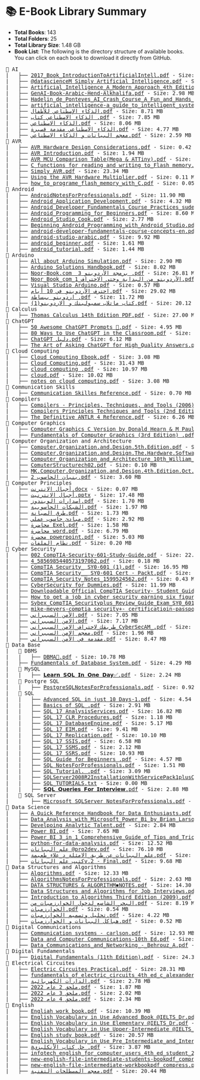 

<!-- FILE_STRUCTURE_START -->


# 📚 E-Book Library Summary

- **Total Books**: 143
- **Total Folders**: 25
- **Total Library Size**: 1.48 GB
- **Book List**: The following is the directory structure of available books. You can click on each book to download it directly from GitHub.
    

<pre>📂 AI
|   ├── <a href='AI/2017_Book_IntroductionToArtificialIntell.pdf'>2017_Book_IntroductionToArtificialIntell.pdf</a> - Size: 7.55 MB
|   ├── <a href='AI/%40datascienceM%20Simply%20Artificial%20Intelligence.pdf'>@datascienceM Simply Artificial Intelligence.pdf</a> - Size: 11.86 MB
|   ├── <a href='AI/Artificial_Intelligence_A_Modern_Approach_4th_Edition_Peter_Norvig.pdf'>Artificial_Intelligence_A_Modern_Approach_4th_Edition_Peter_Norvig.pdf</a> - Size: 21.14 MB
|   ├── <a href='AI/GenAI-Book-Arabic-Hend-Alkhalifa.pdf'>GenAI-Book-Arabic-Hend-Alkhalifa.pdf</a> - Size: 2.98 MB
|   ├── <a href='AI/Hadelin_de_Ponteves_AI_Crash_Course_A_Fun_and_Hands_On_Introduction.pdf'>Hadelin_de_Ponteves_AI_Crash_Course_A_Fun_and_Hands_On_Introduction.pdf</a> - Size: 9.44 MB
|   ├── <a href='AI/artificial_intelligence-a_guide_to_intelligent_systems-1.pdf'>artificial_intelligence-a_guide_to_intelligent_systems-1.pdf</a> - Size: 10.73 MB
|   ├── <a href='AI/%D8%A7%D9%84%D8%B0%D9%83%D8%A7%D8%A1%20%D8%A7%D9%84%D8%A5%D8%B5%D8%B7%D9%86%D8%A7%D8%B9%D9%8A%20%D9%84%D9%84%D8%A3%D8%B7%D9%81%D8%A7%D9%84.pdf'>الذكاء الإصطناعي للأطفال.pdf</a> - Size: 8.71 MB
|   ├── <a href='AI/%D8%A7%D9%84%D8%B0%D9%83%D8%A7%D8%A1%20%D8%A7%D9%84%D8%A7%D8%B5%D8%B7%D9%86%D8%A7%D8%B9%D9%8A%20%D9%83%D8%AA%D8%A7%D8%A8%20.pdf'>الذكاء الاصطناعي كتاب .pdf</a> - Size: 7.85 MB
|   ├── <a href='AI/%D8%A7%D9%84%D8%B0%D9%83%D8%A7%D8%A1%20%D8%A7%D9%84%D8%A7%D8%B5%D8%B7%D9%86%D8%A7%D8%B9%D9%8A.pdf'>الذكاء الاصطناعي.pdf</a> - Size: 8.06 MB
|   ├── <a href='AI/%D8%A7%D9%84%D8%B0%D9%83%D8%A7%D8%A1_%D8%A7%D9%84%D8%A7%D8%B5%D8%B7%D9%86%D8%A7%D8%B9%D9%8A%20%D9%85%D9%82%D8%AF%D9%85%D8%A9%20%D9%82%D8%B5%D9%8A%D8%B1%D8%A9.pdf'>الذكاء_الاصطناعي مقدمة قصيرة.pdf</a> - Size: 4.77 MB
|   ├── <a href='AI/%D9%85%D8%B9%D8%AC%D9%85%20%D8%A7%D9%84%D8%A8%D9%8A%D8%A7%D9%86%D8%A7%D8%AA%20%D9%88%20%D8%A7%D9%84%D8%B0%D9%83%D8%A7%D8%A1%20%D8%A7%D9%84%D8%A7%D8%B5%D8%B7%D9%86%D8%A7%D8%B9%D9%8A.pdf'>معجم البيانات و الذكاء الاصطناعي.pdf</a> - Size: 2.59 MB
📂 AVR
|   ├── <a href='AVR/AVR%20Hardware%20Design%20Considerations.pdf'>AVR Hardware Design Considerations.pdf</a> - Size: 0.42 MB
|   ├── <a href='AVR/AVR%20Introduction.pdf'>AVR Introduction.pdf</a> - Size: 1.94 MB
|   ├── <a href='AVR/AVR%20MCU%20Comparison%20Table%28Mega%20%26%20ATTiny%29.pdf'>AVR MCU Comparison Table(Mega & ATTiny).pdf</a> - Size: 0.06 MB
|   ├── <a href='AVR/C%20functions%20for%20reading%20and%20writing%20to_Flash%20memory.pdf'>C functions for reading and writing to_Flash memory.pdf</a> - Size: 0.05 MB
|   ├── <a href='AVR/Simply_AVR.pdf'>Simply_AVR.pdf</a> - Size: 23.34 MB
|   ├── <a href='AVR/Using%20the%20AVR%20Hardware%20Multiplier.pdf'>Using the AVR Hardware Multiplier.pdf</a> - Size: 0.11 MB
|   ├── <a href='AVR/how_to_programe_flash_memory_with_C.pdf'>how_to_programe_flash_memory_with_C.pdf</a> - Size: 0.05 MB
📂 Android
|   ├── <a href='Android/AndroidNotesForProfessionals.pdf'>AndroidNotesForProfessionals.pdf</a> - Size: 11.90 MB
|   ├── <a href='Android/Android_Application_Development.pdf'>Android_Application_Development.pdf</a> - Size: 4.32 MB
|   ├── <a href='Android/Android_Developer_Fundamentals_Course_Practices_sudevelopers_pdf.pdf'>Android_Developer_Fundamentals_Course_Practices_sudevelopers_pdf.pdf</a> - Size: 21.90 MB
|   ├── <a href='Android/Android_Programming_for_Beginners.pdf'>Android_Programming_for_Beginners.pdf</a> - Size: 8.60 MB
|   ├── <a href='Android/Android_Studio_Cook.pdf'>Android_Studio_Cook.pdf</a> - Size: 2.77 MB
|   ├── <a href='Android/Beginning_Android_Programming_with_Android_Studio.pdf'>Beginning_Android_Programming_with_Android_Studio.pdf</a> - Size: 10.71 MB
|   ├── <a href='Android/android-developer-fundamentals-course-concepts-en.pdf'>android-developer-fundamentals-course-concepts-en.pdf</a> - Size: 15.84 MB
|   ├── <a href='Android/android-studio-arabic.pdf'>android-studio-arabic.pdf</a> - Size: 9.92 MB
|   ├── <a href='Android/android_beginner.pdf'>android_beginner.pdf</a> - Size: 1.61 MB
|   ├── <a href='Android/android_tutorial.pdf'>android_tutorial.pdf</a> - Size: 1.44 MB
📂 Arduino
|   ├── <a href='Arduino/All%20about%20Arduino%20Simulation.pdf'>All about Arduino Simulation.pdf</a> - Size: 2.90 MB
|   ├── <a href='Arduino/Arduino%20Solutions%20Handbook.pdf'>Arduino Solutions Handbook.pdf</a> - Size: 8.02 MB
|   ├── <a href='Arduino/Noor-Book.com%20%20%D8%A8%D8%B1%D9%85%D8%AC%D8%A9%20%D8%A7%D9%84%D8%A3%D8%B1%D8%AF%D9%88%D9%8A%D9%86%D9%88%203%20.pdf'>Noor-Book.com  برمجة الأردوينو 3 .pdf</a> - Size: 26.81 MB
|   ├── <a href='Arduino/Noor_Book_com_%D8%A7%D9%84%D8%A3%D8%B1%D8%AF%D9%88%D9%8A%D9%86%D9%88_%D9%85%D9%86_%D8%A7%D9%84%D8%A8%D8%AF%D8%A7%D9%8A%D8%A9_%D9%88%D8%AD%D8%AA%D9%89_%D8%A7%D9%84%D8%A7%D8%AD%D8%AA%D8%B1%D8%A7%D9%81_1.pdf'>Noor_Book_com_الأردوينو_من_البداية_وحتى_الاحتراف_1.pdf</a> - Size: 11.36 MB
|   ├── <a href='Arduino/Visual%20Studio%20Arduino.pdf'>Visual Studio Arduino.pdf</a> - Size: 0.57 MB
|   ├── <a href='Arduino/%D8%A7%D8%AD%D8%AA%D8%B1%D9%81%20%D8%A7%D9%84%D8%A3%D8%B1%D8%AF%D9%88%D9%8A%D9%86%D9%88%20%D9%81%D9%8A%2010%20%D8%A3%D9%8A%D8%A7%D9%85.pdf'>احترف الأردوينو في 10 أيام.pdf</a> - Size: 29.02 MB
|   ├── <a href='Arduino/%D8%A7%D8%B1%D8%AF%D9%88%D9%8A%D9%86%D9%88%20%D8%A8%D8%A8%D8%B3%D8%A7%D8%B7%D8%A9%20.pdf'>اردوينو ببساطة .pdf</a> - Size: 11.72 MB
|   ├── <a href='Arduino/%D9%83%D8%AA%D8%A7%D8%A8%20%D9%85%D8%A7%D8%AA%D9%84%D8%A7%D8%A8%20%D8%B3%D9%85%D9%8A%D9%88%D9%84%D9%8A%D9%86%D9%83%20%D9%88%20%D8%A7%D9%84%D8%A7%D8%B1%D8%AF%D9%88%D9%8A%D9%86%D9%88%281%29.pdf'>كتاب ماتلاب سميولينك و الاردوينو(1).pdf</a> - Size: 20.12 MB
📂 Calculus
|   ├── <a href='Calculus/Thomas%20Calculus%2014th%20Edition%20PDF.pdf'>Thomas Calculus 14th Edition PDF.pdf</a> - Size: 27.00 MB
📂 ChatGPT
|   ├── <a href='ChatGPT/50%20Awesome%20ChatGPT%20Prompts%20%F0%9F%A4%AF.pdf'>50 Awesome ChatGPT Prompts 🤯.pdf</a> - Size: 4.95 MB
|   ├── <a href='ChatGPT/80%20Ways%20to%20Use%20ChatGPT%20in%20the%20Classroom.pdf'>80 Ways to Use ChatGPT in the Classroom.pdf</a> - Size: 1.58 MB
|   ├── <a href='ChatGPT/ChatGPT%20%D8%AF%D9%84%D9%8A%D9%84.pdf'>ChatGPT دليل.pdf</a> - Size: 6.12 MB
|   ├── <a href='ChatGPT/The%20Art%20of%20Asking%20ChatGPT%20for%20High_Quality%20Answers.pdf'>The Art of Asking ChatGPT for High_Quality Answers.pdf</a> - Size: 0.53 MB
📂 Cloud Computing
|   ├── <a href='Cloud%20Computing/Cloud%20Computing%20Ebook.pdf'>Cloud Computing Ebook.pdf</a> - Size: 3.08 MB
|   ├── <a href='Cloud%20Computing/Cloud%20Computing.pdf'>Cloud Computing.pdf</a> - Size: 31.43 MB
|   ├── <a href='Cloud%20Computing/cloud%20computing%20.pdf'>cloud computing .pdf</a> - Size: 10.97 MB
|   ├── <a href='Cloud%20Computing/cloud.pdf'>cloud.pdf</a> - Size: 10.02 MB
|   ├── <a href='Cloud%20Computing/notes%20on%20cloud%20computing.pdf'>notes on cloud computing.pdf</a> - Size: 3.08 MB
📂 Communication Skills
|   ├── <a href='Communication%20Skills/Communication%20Skilles%20Reference.pdf'>Communication Skilles Reference.pdf</a> - Size: 0.70 MB
📂 Compilers
|   ├── <a href='Compilers/Compilers%20-%20Principles%2C%20Techniques%2C%20and%20Tools%20%282006%29.pdf'>Compilers - Principles, Techniques, and Tools (2006).pdf</a> - Size: 5.78 MB
|   ├── <a href='Compilers/Compilers%20Principles%20Techniques%20and%20Tools%20%282nd%20Edition%29%20.pdf'>Compilers Principles Techniques and Tools (2nd Edition) .pdf</a> - Size: 12.26 MB
|   ├── <a href='Compilers/The%20Definitive%20ANTLR%204%20Reference.pdf'>The Definitive ANTLR 4 Reference.pdf</a> - Size: 6.26 MB
📂 Computer Graphics
|   ├── <a href='Computer%20Graphics/Computer%20Graphics%20C%20Version%20by%20Donald%20Hearn%20%26%20M%20Pauline%20Baker%20II%20Edition.pdf'>Computer Graphics C Version by Donald Hearn & M Pauline Baker II Edition.pdf</a> - Size: 20.16 MB
|   ├── <a href='Computer%20Graphics/Fundamentals%20of%20Computer%20Graphics%20%283rd%20Edition%29%20.pdf'>Fundamentals of Computer Graphics (3rd Edition) .pdf</a> - Size: 22.59 MB
📂 Computer Organization and Architecture
|   ├── <a href='Computer%20Organization%20and%20Architecture/Computer.Organization.and.Design.5th.Edition.pdf'>Computer.Organization.and.Design.5th.Edition.pdf</a> - Size: 33.91 MB
|   ├── <a href='Computer%20Organization%20and%20Architecture/Computer.Organization.and.Design.The.Hardware.Software.Interface.3rd.Ed.2004.pdf'>Computer.Organization.and.Design.The.Hardware.Software.Interface.3rd.Ed.2004.pdf</a> - Size: 50.05 MB
|   ├── <a href='Computer%20Organization%20and%20Architecture/Computer_Organization_and_Architecture_10th_William_Stallings1_1.pdf'>Computer_Organization_and_Architecture_10th_William_Stallings1_1.pdf</a> - Size: 17.13 MB
|   ├── <a href='Computer%20Organization%20and%20Architecture/ComuterStructurech02.pdf'>ComuterStructurech02.pdf</a> - Size: 0.10 MB
|   ├── <a href='Computer%20Organization%20and%20Architecture/MK.Computer.Organization.and.Design.4th.Edition.Oct.2011-1.pdf'>MK.Computer.Organization.and.Design.4th.Edition.Oct.2011-1.pdf</a> - Size: 16.91 MB
|   ├── <a href='Computer%20Organization%20and%20Architecture/%D8%A8%D9%86%D9%8A%D8%A7%D9%86%20%D8%A7%D9%84%D8%AD%D8%A7%D8%B3%D9%88%D8%A8%202.pdf'>بنيان الحاسوب 2.pdf</a> - Size: 3.60 MB
📂 Computer Principles
|   ├── <a href='Computer%20Principles/%D8%A3%D8%AC%D9%8A%D8%A7%D9%84%20%D8%A7%D9%84%D8%A7%D9%86%D8%AA%D8%B1%D9%86%D8%AA.docx'>أجيال الانترنت.docx</a> - Size: 0.07 MB
|   ├── <a href='Computer%20Principles/%D8%A3%D8%AC%D9%8A%D8%A7%D9%84%20%D8%A7%D9%84%D8%A7%D9%86%D8%AA%D8%B1%D9%86%D9%8A%D8%AA.pptx'>أجيال الانترنيت.pptx</a> - Size: 17.48 MB
|   ├── <a href='Computer%20Principles/%D8%A7%D8%B5%D8%AF%D8%A7%D8%B1%D8%A7%D8%AA%20%D8%A7%D9%84%D9%88%D9%8A%D9%86%D8%AF%D9%88%D8%B2.pdf'>اصدارات الويندوز.pdf</a> - Size: 1.70 MB
|   ├── <a href='Computer%20Principles/%D8%A7%D9%84%D8%B4%D8%A8%D9%83%D8%A7%D8%AA%20%D8%A7%D9%84%D8%AD%D8%A7%D8%B3%D9%88%D8%A8%D9%8A%D8%A9.pdf'>الشبكات الحاسوبية.pdf</a> - Size: 1.97 MB
|   ├── <a href='Computer%20Principles/%D8%B7%D8%B1%D9%82%20%D8%A7%D9%84%D8%B5%D9%8A%D8%A7%D9%86%D8%A9.pdf'>طرق الصيانة.pdf</a> - Size: 1.73 MB
|   ├── <a href='Computer%20Principles/%D9%85%D8%A8%D8%A7%D8%AF%D8%A6%20%D8%AD%D8%A7%D8%B3%D9%88%D8%A8%20%D8%B9%D9%85%D9%84%D9%8A.pdf'>مبادئ حاسوب عملي.pdf</a> - Size: 2.92 MB
|   ├── <a href='Computer%20Principles/%D9%85%D8%AD%D8%A7%D8%B6%D8%B1%D8%A9%20Exel.pdf'>محاضرة Exel.pdf</a> - Size: 1.58 MB
|   ├── <a href='Computer%20Principles/%D9%85%D8%AD%D8%A7%D8%B6%D8%B1%D8%A9%20word.pdf'>محاضرة word.pdf</a> - Size: 6.79 MB
|   ├── <a href='Computer%20Principles/%D9%85%D8%AD%D8%B6%D8%B1%D8%A9%20powerpoint.pdf'>محضرة powerpoint.pdf</a> - Size: 5.03 MB
|   ├── <a href='Computer%20Principles/%D9%86%D8%B8%D8%A7%D9%85%20%D8%A7%D9%84%D9%85%D9%84%D9%81%D8%A7%D8%AA.pdf'>نظام الملفات.pdf</a> - Size: 0.20 MB
📂 Cyber Security
|   ├── <a href='Cyber%20Security/002%20CompTIA-Security-601-Study-Guide.pdf'>002 CompTIA-Security-601-Study-Guide.pdf</a> - Size: 22.89 MB
|   ├── <a href='Cyber%20Security/4_5856985440573197062.pdf'>4_5856985440573197062.pdf</a> - Size: 0.18 MB
|   ├── <a href='Cyber%20Security/CompTIA%20Security_%20SY0-601%20%281%29.pdf'>CompTIA Security_ SY0-601 (1).pdf</a> - Size: 16.95 MB
|   ├── <a href='Cyber%20Security/CompTIA%20Security__%20SY0-601%20Cert%20-%20Packt.pdf'>CompTIA Security__ SY0-601 Cert - Packt.pdf</a> - Size: 16.09 MB
|   ├── <a href='Cyber%20Security/CompTIA_Security_Notes_1599524562.pdf'>CompTIA_Security_Notes_1599524562.pdf</a> - Size: 0.43 MB
|   ├── <a href='Cyber%20Security/CyberSecurity%20for%20Dummies.pdf'>CyberSecurity for Dummies.pdf</a> - Size: 11.99 MB
|   ├── <a href='Cyber%20Security/Downloadable%20Official%20CompTIA%20Security-%20Student%20Guide.pdf'>Downloadable Official CompTIA Security- Student Guide.pdf</a> - Size: 37.78 MB
|   ├── <a href='Cyber%20Security/How%20to%20get%20a%20job%20in%20cyber%20security%20earning%20six%20figures.pdf'>How to get a job in cyber security earning six figures.pdf</a> - Size: 0.98 MB
|   ├── <a href='Cyber%20Security/Sybex_CompTIA_Securityplus_Review_Guide_Exam_SY0_601_5th_Edition.pdf'>Sybex_CompTIA_Securityplus_Review_Guide_Exam_SY0_601_5th_Edition.pdf</a> - Size: 13.98 MB
|   ├── <a href='Cyber%20Security/mike-meyers-comptia%20security%2B-%20certificatioin-passport.pdf'>mike-meyers-comptia security+- certificatioin-passport.pdf</a> - Size: 10.99 MB
|   ├── <a href='Cyber%20Security/%D8%A7%D9%84%D8%A3%D9%85%D9%86%20%D8%A7%D9%84%D8%B3%D9%8A%D8%A8%D8%B1%D8%A7%D9%86%D9%8A.pdf'>الأمن السيبراني.pdf</a> - Size: 7.05 MB
|   ├── <a href='Cyber%20Security/%D8%A7%D9%84%D8%A7%D9%85%D9%86%20%D8%A7%D9%84%D8%B3%D9%8A%D8%A8%D8%B1%D8%A7%D9%86%D9%8A.pdf'>الامن السيبراني.pdf</a> - Size: 7.17 MB
|   ├── <a href='Cyber%20Security/%D8%B7%D8%B1%D9%8A%D9%82%D9%83_%D9%84%D8%A7%D8%AD%D8%AA%D8%B1%D8%A7%D9%81_%D8%A7%D9%84%D8%A7%D9%85%D9%86_%D8%A7%D9%84%D8%B3%D9%8A%D8%A8%D8%B1%D8%A7%D9%86%D9%8A_CyberSecAM_.pdf'>طريقك_لاحتراف_الامن_السيبراني_CyberSecAM_.pdf</a> - Size: 0.35 MB
|   ├── <a href='Cyber%20Security/%D9%85%D8%B9%D8%AC%D9%85%20%D8%A7%D9%84%D8%A7%D9%85%D9%86%20%D8%A7%D9%84%D8%B3%D9%8A%D8%A8%D8%B1%D8%A7%D9%86%D9%8A.pdf'>معجم الامن السيبراني.pdf</a> - Size: 1.96 MB
|   ├── <a href='Cyber%20Security/%D9%85%D9%82%D8%AF%D9%85%D8%A9%20%D9%81%D9%8A%20%D8%A7%D9%84%D8%A3%D9%85%D9%86%20%D8%A7%D9%84%D8%B3%D9%8A%D8%A8%D8%B1%D8%A7%D9%86%D9%8A.pdf'>مقدمة في الأمن السيبراني.pdf</a> - Size: 8.47 MB
📂 Data Base
|   📂 DBMS
|   |   ├── <a href='Data%20Base/DBMS/DBMA%F0%9F%92%AF.pdf'>DBMA💯.pdf</a> - Size: 10.78 MB
|   ├── <a href='Data%20Base/Fundamentals%20of%20Database%20System.pdf'>Fundamentals of Database System.pdf</a> - Size: 4.29 MB
|   📂 MySQL
|   |   ├── <a href='Data%20Base/MySQL/%F0%9D%97%9F%F0%9D%97%B2%F0%9D%97%AE%F0%9D%97%BF%F0%9D%97%BB%20%F0%9D%97%A6%F0%9D%97%A4%F0%9D%97%9F%20%F0%9D%97%9C%F0%9D%97%BB%20%F0%9D%97%A2%F0%9D%97%BB%F0%9D%97%B2%20%F0%9D%97%97%F0%9D%97%AE%F0%9D%98%86%E2%9C%85.pdf'>𝗟𝗲𝗮𝗿𝗻 𝗦𝗤𝗟 𝗜𝗻 𝗢𝗻𝗲 𝗗𝗮𝘆✅.pdf</a> - Size: 2.24 MB
|   📂 Postgre SQL
|   |   ├── <a href='Data%20Base/Postgre%20SQL/PostgreSQLNotesForProfessionals.pdf'>PostgreSQLNotesForProfessionals.pdf</a> - Size: 0.92 MB
|   📂 SQL
|   |   ├── <a href='Data%20Base/SQL/Advanced%20SQL%20in%20just%2010%20Days-1.pdf'>Advanced SQL in just 10 Days-1.pdf</a> - Size: 4.54 MB
|   |   ├── <a href='Data%20Base/SQL/Basics%20of%20SQL%20.pdf'>Basics of SQL .pdf</a> - Size: 2.91 MB
|   |   ├── <a href='Data%20Base/SQL/SQL%2017%20AnalysisServices.pdf'>SQL 17 AnalysisServices.pdf</a> - Size: 16.82 MB
|   |   ├── <a href='Data%20Base/SQL/SQL%2017%20CLR%20Procedures.pdf'>SQL 17 CLR Procedures.pdf</a> - Size: 1.18 MB
|   |   ├── <a href='Data%20Base/SQL/SQL%2017%20DatabaseEngine.pdf'>SQL 17 DatabaseEngine.pdf</a> - Size: 5.17 MB
|   |   ├── <a href='Data%20Base/SQL/SQL%2017%20EIM.pdf'>SQL 17 EIM.pdf</a> - Size: 9.41 MB
|   |   ├── <a href='Data%20Base/SQL/SQL%2017%20Replication.pdf'>SQL 17 Replication.pdf</a> - Size: 10.10 MB
|   |   ├── <a href='Data%20Base/SQL/SQL%2017%20SSIS.pdf'>SQL 17 SSIS.pdf</a> - Size: 6.58 MB
|   |   ├── <a href='Data%20Base/SQL/SQL%2017%20SSMS.pdf'>SQL 17 SSMS.pdf</a> - Size: 2.12 MB
|   |   ├── <a href='Data%20Base/SQL/SQL%2017%20SSRS.pdf'>SQL 17 SSRS.pdf</a> - Size: 10.93 MB
|   |   ├── <a href='Data%20Base/SQL/SQL%20Guide%20for%20Beginners%20.pdf'>SQL Guide for Beginners .pdf</a> - Size: 4.57 MB
|   |   ├── <a href='Data%20Base/SQL/SQL%20NotesForProfessionals.pdf'>SQL NotesForProfessionals.pdf</a> - Size: 1.51 MB
|   |   ├── <a href='Data%20Base/SQL/SQL%20Tutorial.%20.pdf'>SQL Tutorial. .pdf</a> - Size: 3.09 MB
|   |   ├── <a href='Data%20Base/SQL/SQLServer2008R2InstallationWithServicePack1plusConnectionConfigurationOnVM.doc'>SQLServer2008R2InstallationWithServicePack1plusConnectionConfigurationOnVM.doc</a> - Size: 3.87 MB
|   |   ├── <a href='Data%20Base/SQL/SQL_TUTORIALS.txt'>SQL_TUTORIALS.txt</a> - Size: 0.00 MB
|   |   ├── <a href='Data%20Base/SQL/%F0%9D%97%A6%F0%9D%97%A4%F0%9D%97%9F%20%F0%9D%97%A4%F0%9D%98%82%F0%9D%97%B2%F0%9D%97%BF%F0%9D%97%B6%F0%9D%97%B2%F0%9D%98%80%20%F0%9D%97%99%F0%9D%97%BC%F0%9D%97%BF%20%F0%9D%97%9C%F0%9D%97%BB%F0%9D%98%81%F0%9D%97%B2%F0%9D%97%BF%F0%9D%98%83%F0%9D%97%B6%F0%9D%97%B2%F0%9D%98%84.pdf'>𝗦𝗤𝗟 𝗤𝘂𝗲𝗿𝗶𝗲𝘀 𝗙𝗼𝗿 𝗜𝗻𝘁𝗲𝗿𝘃𝗶𝗲𝘄.pdf</a> - Size: 2.88 MB
|   📂 SQL Server
|       ├── <a href='Data%20Base/SQL%20Server/Microsoft%20SQLServer%20NotesForProfessionals.pdf'>Microsoft SQLServer NotesForProfessionals.pdf</a> - Size: 2.64 MB
📂 Data Science
|   ├── <a href='Data%20Science/A%20Quick%20Reference%20Handbook%20for%20Data%20Enthusiasts.pdf'>A Quick Reference Handbook for Data Enthusiasts.pdf</a> - Size: 10.12 MB
|   ├── <a href='Data%20Science/Data_Analysis_with_Microsoft_Power_Bi_by_Brian_Larson_z_lib_org.pdf'>Data_Analysis_with_Microsoft_Power_Bi_by_Brian_Larson_z_lib_org.pdf</a> - Size: 27.94 MB
|   ├── <a href='Data%20Science/Develpoing%20Analytic%20Talent.pdf'>Develpoing Analytic Talent.pdf</a> - Size: 2.84 MB
|   ├── <a href='Data%20Science/Power%20BI.pdf'>Power BI.pdf</a> - Size: 7.65 MB
|   ├── <a href='Data%20Science/Power_BI_3_in_1_Comprehensive_Guide_of_Tips_and_Tricks_to_Learn.pdf'>Power_BI_3_in_1_Comprehensive_Guide_of_Tips_and_Tricks_to_Learn.pdf</a> - Size: 9.15 MB
|   ├── <a href='Data%20Science/python-for-data-analysis.pdf'>python-for-data-analysis.pdf</a> - Size: 12.52 MB
|   ├── <a href='Data%20Science/%D8%B9%D9%84%D9%85_%D8%A7%D9%84%D8%A8%D9%8A%D8%A7%D9%86%D8%A7%D8%AA%20%40pro2dev.pdf'>علم_البيانات @pro2dev.pdf</a> - Size: 76.10 MB
|   ├── <a href='Data%20Science/%D8%B9%D9%84%D9%85_%D8%A7%D9%84%D8%A8%D9%8A%D8%A7%D9%86%D8%A7%D8%AA_%D8%B9%D9%86_%D8%B7%D8%B1%D9%8A%D9%82_%D8%A7%D9%84%D8%A7%D9%85%D8%AB%D9%84%D8%A9_%D8%AF_%D8%B9%D9%84%D8%A7%D8%A1_%D8%B7%D8%B9%D9%8A%D9%85%D8%A9.pdf'>علم_البيانات_عن_طريق_الامثلة_د_علاء_طعيمة.pdf</a> - Size: 12.01 MB
|   ├── <a href='Data%20Science/%D9%83%D8%AA%D9%8A%D8%A8%20%D8%B9%D9%84%D9%85%20%D8%A7%D9%84%D8%A8%D9%8A%D8%A7%D9%86%D8%A7%D8%AAv.2%20-%20Final.pdf'>كتيب علم البياناتv.2 - Final.pdf</a> - Size: 9.68 MB
📂 Data Structures and Algorithms
|   ├── <a href='Data%20Structures%20and%20Algorithms/Algorithms.pdf'>Algorithms.pdf</a> - Size: 12.33 MB
|   ├── <a href='Data%20Structures%20and%20Algorithms/AlgorithmsNotesForProfessionals.pdf'>AlgorithmsNotesForProfessionals.pdf</a> - Size: 2.63 MB
|   ├── <a href='Data%20Structures%20and%20Algorithms/DATA%20STRUCTURES%20%26%20ALGORITHM%E2%97%BENOTES.pdf'>DATA STRUCTURES & ALGORITHM◾NOTES.pdf</a> - Size: 14.30 MB
|   ├── <a href='Data%20Structures%20and%20Algorithms/Data%20Structures%20and%20Algorithms%20for%20Job%20Interviews.pdf'>Data Structures and Algorithms for Job Interviews.pdf</a> - Size: 0.86 MB
|   ├── <a href='Data%20Structures%20and%20Algorithms/Introduction%20to%20Algorithms%20Third%20Edition%20%282009%29.pdf'>Introduction to Algorithms Third Edition (2009).pdf</a> - Size: 5.37 MB
|   ├── <a href='Data%20Structures%20and%20Algorithms/%D8%A7%D9%84%D8%A8%D8%AD%D8%B1_%D8%A7%D9%84%D8%B4%D8%A7%D8%B3%D8%B9_%D9%84%D8%AF%D8%AE%D9%88%D9%84_%D8%A7%D9%84%D8%AE%D9%88%D8%A7%D8%B1%D8%B2%D9%85%D9%8A%D8%A7%D8%AA_%D9%85%D9%86.pdf'>البحر_الشاسع_لدخول_الخوارزميات_من.pdf</a> - Size: 8.19 MB
|   ├── <a href='Data%20Structures%20and%20Algorithms/%D8%A7%D9%84%D8%AE%D9%88%D8%A7%D8%B1%D8%B2%D9%85%D9%8A%D8%A7%D8%AA.pdf'>الخوارزميات.pdf</a> - Size: 0.54 MB
|   ├── <a href='Data%20Structures%20and%20Algorithms/%D8%AA%D8%AD%D9%84%D9%8A%D9%84%20%D9%88%D8%AA%D8%B5%D9%85%D9%8A%D9%85%20%D8%A7%D9%84%D8%AE%D9%88%D8%A7%D8%B1%D8%B2%D9%85%D9%8A%D8%A7%D8%AA.pdf'>تحليل وتصميم الخوارزميات.pdf</a> - Size: 4.22 MB
|   ├── <a href='Data%20Structures%20and%20Algorithms/%D9%87%D9%8A%D8%A7%D9%83%D9%84%20%D8%A7%D9%84%D8%A8%D9%8A%D8%A7%D9%86%D8%A7%D8%AA%20%D9%88%20%D8%A7%D9%84%D8%AE%D9%88%D8%A7%D8%B1%D8%B2%D9%85%D9%8A%D8%A7%D8%AA.pdf'>هياكل البيانات و الخوارزميات.pdf</a> - Size: 0.52 MB
📂 Digital Communications
|   ├── <a href='Digital%20Communications/Communication%20systems%20-%20carlson.pdf'>Communication systems - carlson.pdf</a> - Size: 12.93 MB
|   ├── <a href='Digital%20Communications/Data%20and%20Computer%20Communications-10th%20Ed.pdf'>Data and Computer Communications-10th Ed.pdf</a> - Size: 60.79 MB
|   ├── <a href='Digital%20Communications/Data_Communications_and_Networking_-_Behrouz_A.pdf'>Data_Communications_and_Networking_-_Behrouz_A.pdf</a> - Size: 45.48 MB
📂 Digital Fundamentals
|   ├── <a href='Digital%20Fundamentals/Digital%20Fundamentals%20%2811th%20Edition%29.pdf'>Digital Fundamentals (11th Edition).pdf</a> - Size: 24.39 MB
📂 Electrical Circuites
|   ├── <a href='Electrical%20Circuites/Electric%20Circuites%20Practical.pdf'>Electric Circuites Practical.pdf</a> - Size: 28.31 MB
|   ├── <a href='Electrical%20Circuites/fundamentals_of_electric_circuits_4th_ed_c_alexander_m_sadiku_mcgraw.pdf'>fundamentals_of_electric_circuits_4th_ed_c_alexander_m_sadiku_mcgraw.pdf</a> - Size: 15.20 MB
|   ├── <a href='Electrical%20Circuites/%D8%A7%D9%84%D8%AF%D8%A7%D8%B1%D8%A7%D8%AA%20%D8%A7%D9%84%D9%83%D9%87%D8%B1%D8%A8%D8%A7%D8%A6%D9%8A%D8%A9.pdf'>الدارات الكهربائية.pdf</a> - Size: 2.78 MB
|   ├── <a href='Electrical%20Circuites/%D9%85%D9%84%D8%AD%D9%82%202%20%D8%B9%D8%A7%D9%85%202022.pdf'>ملحق 2 عام 2022.pdf</a> - Size: 1.87 MB
|   ├── <a href='Electrical%20Circuites/%D9%85%D9%84%D8%AD%D9%82%203%20%D8%B9%D8%A7%D9%85%202022.pdf'>ملحق 3 عام 2022.pdf</a> - Size: 2.02 MB
|   ├── <a href='Electrical%20Circuites/%D9%85%D9%84%D8%AD%D9%82%204%20%D8%B9%D8%A7%D9%85%202022.pdf'>ملحق 4 عام 2022.pdf</a> - Size: 2.34 MB
📂 English
|   ├── <a href='English/Engliah%20work%20book.pdf'>Engliah work book.pdf</a> - Size: 10.39 MB
|   ├── <a href='English/English%20Vocabulary%20in%20Use%20Advanced%20Book%20%40IELTS_Dr.pdf'>English Vocabulary in Use Advanced Book @IELTS_Dr.pdf</a> - Size: 6.78 MB
|   ├── <a href='English/English%20Vocabulary%20in%20Use%20Elementary%20%40IELTS_Dr.pdf'>English Vocabulary in Use Elementary @IELTS_Dr.pdf</a> - Size: 19.77 MB
|   ├── <a href='English/English%20Vocabulary%20in%20Use%20Upper-Intermediate%20%40IELTS_Dr.pdf'>English Vocabulary in Use Upper-Intermediate @IELTS_Dr.pdf</a> - Size: 24.70 MB
|   ├── <a href='English/English%20study%20book.pdf'>English study book.pdf</a> - Size: 20.57 MB
|   ├── <a href='English/English_Vocabulary_in_Use_Pre_Intermediate_and_Intermediate_Book.pdf'>English_Vocabulary_in_Use_Pre_Intermediate_and_Intermediate_Book.pdf</a> - Size: 26.67 MB
|   ├── <a href='English/a%D8%AD%D9%84%20%D9%83%D8%AA%D8%A7%D8%A8%20%D8%A7%D9%84%D8%A3%D9%86%D9%83%D9%84%D9%8A%D8%B2%D9%8A%20.pdf'>aحل كتاب الأنكليزي .pdf</a> - Size: 3.87 MB
|   ├── <a href='English/infotech_english_for_computer_users_4th_ed_student_221015_204929.pdf'>infotech_english_for_computer_users_4th_ed_student_221015_204929.pdf</a> - Size: 28.94 MB
|   ├── <a href='English/new-english-file-intermediate-students-bookpdf_compress.pdf'>new-english-file-intermediate-students-bookpdf_compress.pdf</a> - Size: 20.66 MB
|   ├── <a href='English/new-english-file-intermediate-workbookpdf_compress.pdf'>new-english-file-intermediate-workbookpdf_compress.pdf</a> - Size: 10.39 MB
|   ├── <a href='English/%D9%85%D8%B9%D8%AC%D9%85%20%D8%A7%D9%84%D9%85%D8%B5%D8%B7%D9%84%D8%AD%D8%A7%D8%AA%20%D8%A7%D9%84%D8%AA%D9%82%D9%86%D9%8A%D8%A9.pdf'>معجم المصطلحات التقنية.pdf</a> - Size: 20.44 MB
</pre>

<!-- FILE_STRUCTURE_END -->